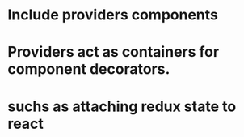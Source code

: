 # Include providers components

# Providers act as containers for component decorators.

# suchs as attaching redux state to react
